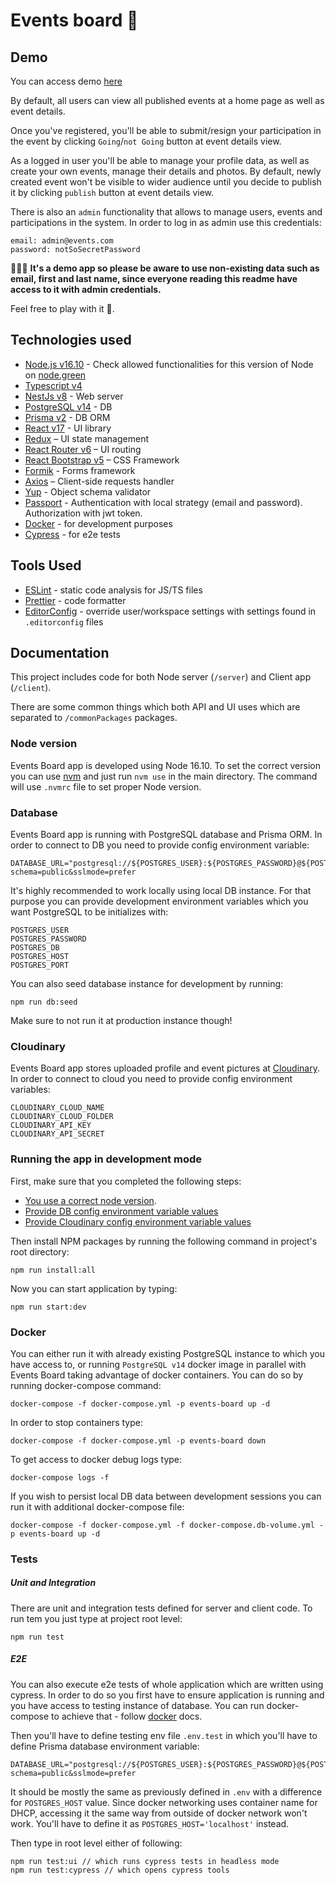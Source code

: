 # Events board 📆

## Demo

You can access demo [here](https://events-board-app.herokuapp.com/)

By default, all users can view all published events at a home page as well as event details.

Once you've registered, you'll be able to submit/resign your participation in the event by clicking `Going`/`not Going` button at event details view. 

As a logged in user you'll be able to manage your profile data, as well as create your own events, manage their details and photos. By default, newly created event won't be visible to wider audience until you decide to publish it by clicking `publish` button at event details view.


There is also an `admin` functionality that allows to manage users, events and participations in the system. In order to log in as admin use this credentials:

```
email: admin@events.com
password: notSoSecretPassword
```

🚨🚨🚨
**It's a demo app so please be aware to use non-existing data such as email, first and last name, since everyone reading this readme have access to it with admin credentials.**

Feel free to play with it 🙏.

## Technologies used
- [Node.js v16.10](https://nodejs.org) - Check allowed functionalities for this version of Node on [node.green](http://node.green/)
- [Typescript v4](https://www.typescriptlang.org/)
- [NestJs v8](https://nestjs.com/) -  Web server
- [PostgreSQL v14](https://www.postgresql.org/) - DB
- [Prisma v2](https://www.prisma.io/) - DB ORM
- [React v17](https://reactjs.org/) - UI library
- [Redux](http://redux.js.org/docs/basics/UsageWithReact.html) – UI state management
- [React Router v6](https://reactrouter.com/docs/en/v6) –  UI routing
- [React Bootstrap v5](https://react-bootstrap.github.io/) – CSS Framework
- [Formik](https://formik.org/) - Forms framework
- [Axios](https://github.com/axios/axios) – Client-side requests handler
- [Yup](https://github.com/jquense/yup) - Object schema validator
- [Passport](http://www.passportjs.org/) - Authentication with local strategy (email and password). Authorization with jwt token.
- [Docker](https://docker.com) - for development purposes
- [Cypress](https://www.cypress.io/) - for e2e tests

## Tools Used

- [ESLint](https://eslint.org/) - static code analysis for JS/TS files
- [Prettier](https://prettier.io/) - code formatter
- [EditorConfig](https://marketplace.visualstudio.com/items?itemName=EditorConfig.EditorConfig) - override user/workspace settings with settings found in `.editorconfig` files

## Documentation

This project includes code for both Node server (`/server`) and Client app (`/client`).

There are some common things which both API and UI uses which are separated to `/commonPackages` packages.

### Node version

Events Board app is developed using Node 16.10. To set the correct version you can use [nvm](https://github.com/creationix/nvm) and just run `nvm use` in the main directory. The command will use `.nvmrc` file to set proper Node version.

### Database

Events Board app is running with PostgreSQL database and Prisma ORM. In order to connect to DB you need to provide config environment variable:

```
DATABASE_URL="postgresql://${POSTGRES_USER}:${POSTGRES_PASSWORD}@${POSTGRES_HOST}:${POSTGRES_PORT}/${POSTGRES_DB}?schema=public&sslmode=prefer

```

It's highly recommended to work locally using local DB instance. For that purpose you can provide development environment variables which you want PostgreSQL to be initializes with:

```
POSTGRES_USER
POSTGRES_PASSWORD
POSTGRES_DB
POSTGRES_HOST
POSTGRES_PORT
```

You can also seed database instance for development by running:
```
npm run db:seed
```
Make sure to not run it at production instance though!

### Cloudinary

Events Board app stores uploaded profile and event pictures at [Cloudinary](https://cloudinary.com/). In order to connect to cloud you need to provide config environment variables:

```
CLOUDINARY_CLOUD_NAME
CLOUDINARY_CLOUD_FOLDER
CLOUDINARY_API_KEY
CLOUDINARY_API_SECRET
```

### Running the app in development mode

First, make sure that you completed the following steps:
- [You use a correct node version](#node-version).
- [Provide DB config environment variable values](#database)
- [Provide Cloudinary config environment variable values](#cloudinary)

Then install NPM packages by running the following command in project's root directory:
```
npm run install:all
```

Now you can start application by typing:

```
npm run start:dev
```

### Docker

You can either run it with already existing PostgreSQL instance to which you have access to, or running `PostgreSQL v14` docker image in parallel with Events Board taking advantage of docker containers. 
You can do so by running docker-compose command:

```
docker-compose -f docker-compose.yml -p events-board up -d
```

In order to stop containers type:

```
docker-compose -f docker-compose.yml -p events-board down
```

To get access to docker debug logs type:

```
docker-compose logs -f
```

If you wish to persist local DB data between development sessions you can run it with additional docker-compose file:

```
docker-compose -f docker-compose.yml -f docker-compose.db-volume.yml -p events-board up -d
```

### Tests

##### Unit and Integration

There are unit and integration tests defined for server and client code.
To run tem you just type at project root level:

```
npm run test
```

##### E2E

You can also execute e2e tests of whole application which are written using cypress. In order to do so you first have to ensure application is running and you have access to testing instance of database. You can run docker-compose to achieve that - follow [docker](#docker) docs.

Then you'll have to define testing env file `.env.test` in which you'll have to define Prisma database environment variable:

```
DATABASE_URL="postgresql://${POSTGRES_USER}:${POSTGRES_PASSWORD}@${POSTGRES_HOST}:${POSTGRES_PORT}/${POSTGRES_DB}?schema=public&sslmode=prefer

```

It should be mostly the same as previously defined in `.env` with a difference for `POSTGRES_HOST` value. Since docker networking uses container name for DHCP, accessing it the same way from outside of docker network won't work. You'll have to define it as `POSTGRES_HOST='localhost'` instead.

Then type in root level either of following:
```
npm run test:ui // which runs cypress tests in headless mode
npm run test:cypress // which opens cypress tools
```
